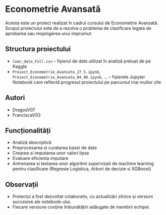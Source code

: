 # Econometrie Avansată

Acesta este un proiect realizat în cadrul cursului de Econometrie Avansată. Scopul proiectului este de a rezolva o problema de clasificare legata de aprobarea sau respingerea unui imprumut.

## Structura proiectului

- `loan_data_Full.csv` – fișierul de date utilizat în analiză preluat de pe Kaggle
- `Proiect_Econometrie_Avansata_27_5.ipynb`, `Proiect_Econometrie_Avansata_04_06.ipynb`, ... – fișierele Jupyter Notebook care reflectă progresul proiectului pe parcursul mai multor zile

## Autori

- DragosV07
- FranciscaV03


## Funcționalități

- Analiză descriptivă
- Preprocesarea si curatarea bazei de date
- Crearea si imputarea unor valori lipsa
- Evaluare eficienta imputare
- Antrenarea si testarea unor algoritmi supervizati de machine learning pentru clasificare (Regresie Logistica, Arbori de decizie si XGBoost)

## Observații

- Proiectul a fost dezvoltat colaborativ, cu actualizări zilnice și versiuni succesive ale notebook-ului.
- Fiecare versiune conține îmbunătățiri adăugate de membrii echipei.

